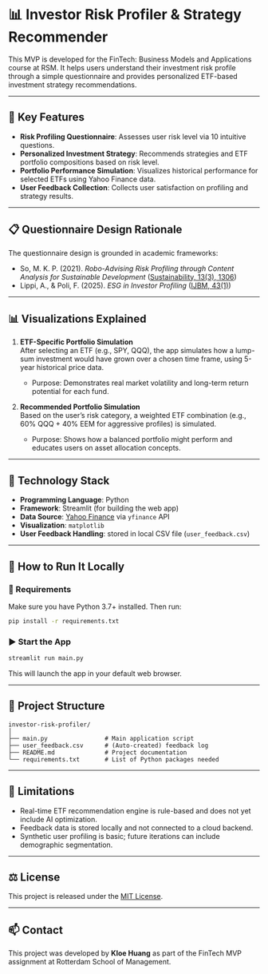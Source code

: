 # 📊 Investor Risk Profiler & Strategy Recommender

This MVP is developed for the FinTech: Business Models and Applications course at RSM. It helps users understand their investment risk profile through a simple questionnaire and provides personalized ETF-based investment strategy recommendations.

---

## 🚀 Key Features

- **Risk Profiling Questionnaire**: Assesses user risk level via 10 intuitive questions.
- **Personalized Investment Strategy**: Recommends strategies and ETF portfolio compositions based on risk level.
- **Portfolio Performance Simulation**: Visualizes historical performance for selected ETFs using Yahoo Finance data.
- **User Feedback Collection**: Collects user satisfaction on profiling and strategy results.

---

## 📋 Questionnaire Design Rationale

The questionnaire design is grounded in academic frameworks:

- So, M. K. P. (2021). *Robo-Advising Risk Profiling through Content Analysis for Sustainable Development* ([Sustainability, 13(3), 1306](https://doi.org/10.3390/su13031306))  
- Lippi, A., & Poli, F. (2025). *ESG in Investor Profiling* ([IJBM, 43(1)](https://doi.org/10.1108/IJBM-11-2023-0609))

---

## 📊 Visualizations Explained

1. **ETF-Specific Portfolio Simulation**  
   After selecting an ETF (e.g., SPY, QQQ), the app simulates how a lump-sum investment would have grown over a chosen time frame, using 5-year historical price data.  
   - Purpose: Demonstrates real market volatility and long-term return potential for each fund.

2. **Recommended Portfolio Simulation**  
   Based on the user’s risk category, a weighted ETF combination (e.g., 60% QQQ + 40% EEM for aggressive profiles) is simulated.  
   - Purpose: Shows how a balanced portfolio might perform and educates users on asset allocation concepts.
---

## 🧠 Technology Stack

- **Programming Language**: Python
- **Framework**: Streamlit (for building the web app)
- **Data Source**: [Yahoo Finance](https://finance.yahoo.com/) via `yfinance` API
- **Visualization**: `matplotlib`
- **User Feedback Handling**: stored in local CSV file (`user_feedback.csv`)

---

## 🧭 How to Run It Locally

### 🧰 Requirements

Make sure you have Python 3.7+ installed. Then run:

```bash
pip install -r requirements.txt
```

### ▶️ Start the App

```bash
streamlit run main.py
```

This will launch the app in your default web browser.

---

## 📂 Project Structure

```text
investor-risk-profiler/
│
├── main.py                # Main application script
├── user_feedback.csv      # (Auto-created) feedback log
├── README.md              # Project documentation
└── requirements.txt       # List of Python packages needed
```

---

## 📌 Limitations

- Real-time ETF recommendation engine is rule-based and does not yet include AI optimization.
- Feedback data is stored locally and not connected to a cloud backend.
- Synthetic user profiling is basic; future iterations can include demographic segmentation.

---

## ⚖️ License

This project is released under the [MIT License](https://opensource.org/licenses/MIT).

---

## 📫 Contact

This project was developed by **Kloe Huang** as part of the FinTech MVP assignment at Rotterdam School of Management.
